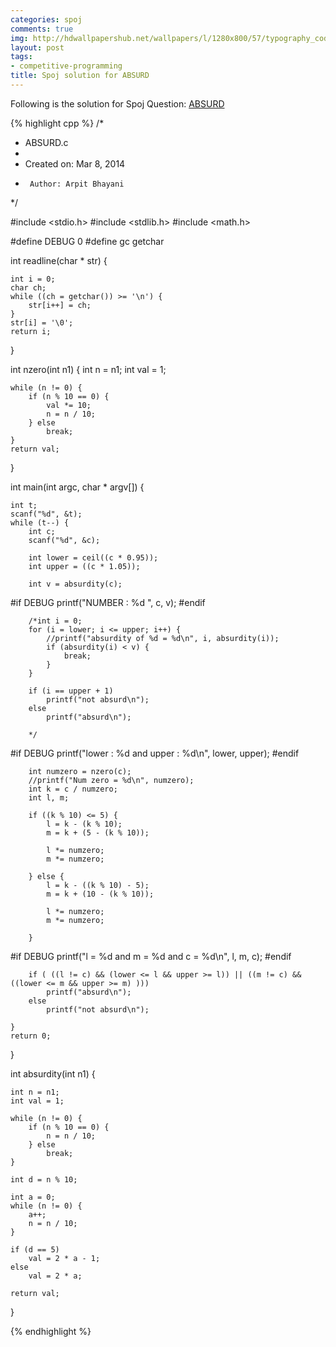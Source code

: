 ```yaml
---
categories: spoj
comments: true
img: http://hdwallpapershub.net/wallpapers/l/1280x800/57/typography_code_javascript_black_background_programmer_syntax_1280x800_56614.jpg
layout: post
tags:
- competitive-programming
title: Spoj solution for ABSURD
---
```


Following is the solution for Spoj Question: [ABSURD](http://www.spoj.com/problems/ABSURD/)

{% highlight cpp %}
/*
 * ABSURD.c
 *
 *  Created on: Mar 8, 2014
 *      Author: Arpit Bhayani
 */

#include <stdio.h>
#include <stdlib.h>
#include <math.h>

#define DEBUG 0
#define gc getchar

int readline(char * str) {

	int i = 0;
	char ch;
	while ((ch = getchar()) >= '\n') {
		str[i++] = ch;
	}
	str[i] = '\0';
	return i;
}

int nzero(int n1) {
	int n = n1;
	int val = 1;

	while (n != 0) {
		if (n % 10 == 0) {
			val *= 10;
			n = n / 10;
		} else
			break;
	}
	return val;
}


int main(int argc, char * argv[]) {

	int t;
	scanf("%d", &t);
	while (t--) {
		int c;
		scanf("%d", &c);

		int lower = ceil((c * 0.95));
		int upper = ((c * 1.05));

		int v = absurdity(c);

#if DEBUG
		printf("NUMBER : %d ", c, v);
#endif

		/*int i = 0;
		for (i = lower; i <= upper; i++) {
			//printf("absurdity of %d = %d\n", i, absurdity(i));
			if (absurdity(i) < v) {
				break;
			}
		}

		if (i == upper + 1)
			printf("not absurd\n");
		else
			printf("absurd\n");

		*/

#if DEBUG
		printf("lower : %d and upper : %d\n", lower, upper);
#endif

		int numzero = nzero(c);
		//printf("Num zero = %d\n", numzero);
		int k = c / numzero;
		int l, m;

		if ((k % 10) <= 5) {
			l = k - (k % 10);
			m = k + (5 - (k % 10));

			l *= numzero;
			m *= numzero;

		} else {
			l = k - ((k % 10) - 5);
			m = k + (10 - (k % 10));

			l *= numzero;
			m *= numzero;

		}

#if DEBUG
		printf("l = %d and m = %d and c = %d\n", l, m, c);
#endif

		if ( ((l != c) && (lower <= l && upper >= l)) || ((m != c) && ((lower <= m && upper >= m) )))
			printf("absurd\n");
		else
			printf("not absurd\n");

	}
	return 0;
}

int absurdity(int n1) {

	int n = n1;
	int val = 1;

	while (n != 0) {
		if (n % 10 == 0) {
			n = n / 10;
		} else
			break;
	}

	int d = n % 10;

	int a = 0;
	while (n != 0) {
		a++;
		n = n / 10;
	}

	if (d == 5)
		val = 2 * a - 1;
	else
		val = 2 * a;

	return val;
}

{% endhighlight %}